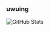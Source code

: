 ### uwuing
![GitHub Stats](https://github-readme-stats.vercel.app/api?username=ChefJem&theme=radical)
